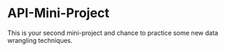 # API-Mini-Project
This is your second mini-project and chance to practice some new data wrangling techniques.
